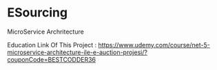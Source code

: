 # ESourcing
MicroService Archritecture

Education Link Of This Project : 
https://www.udemy.com/course/net-5-microservice-architecture-ile-e-auction-projesi/?couponCode=BESTCODDER36

